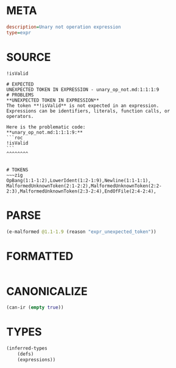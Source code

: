 # META
~~~ini
description=Unary not operation expression
type=expr
~~~
# SOURCE
~~~roc
!isValid
~~~
~~~
# EXPECTED
UNEXPECTED TOKEN IN EXPRESSION - unary_op_not.md:1:1:1:9
# PROBLEMS
**UNEXPECTED TOKEN IN EXPRESSION**
The token **!isValid** is not expected in an expression.
Expressions can be identifiers, literals, function calls, or operators.

Here is the problematic code:
**unary_op_not.md:1:1:1:9:**
```roc
!isValid
```
^^^^^^^^


# TOKENS
~~~zig
OpBang(1:1-1:2),LowerIdent(1:2-1:9),Newline(1:1-1:1),
MalformedUnknownToken(2:1-2:2),MalformedUnknownToken(2:2-2:3),MalformedUnknownToken(2:3-2:4),EndOfFile(2:4-2:4),
~~~
# PARSE
~~~clojure
(e-malformed @1.1-1.9 (reason "expr_unexpected_token"))
~~~
# FORMATTED
~~~roc

~~~
# CANONICALIZE
~~~clojure
(can-ir (empty true))
~~~
# TYPES
~~~clojure
(inferred-types
	(defs)
	(expressions))
~~~
